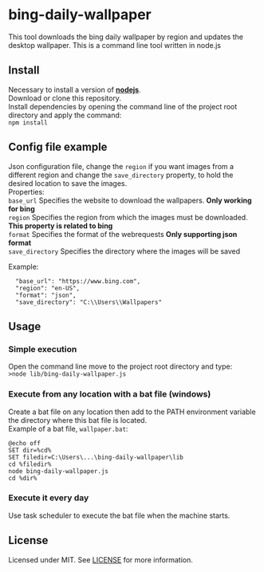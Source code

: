 # bing-daily-wallpaper

This tool downloads the bing daily wallpaper by region and updates the desktop wallpaper.
This is a command line tool written in node.js

## Install
Necessary to install a version of **[nodejs](https://nodejs.org/en/)**.  
Download or clone this repository.  
Install dependencies by opening the command line of the project root directory and apply the command:  
`npm install`

## Config file example
Json configuration file, change the `region` if you want images from a different region and change the `save_directory` property, to hold the desired location to save the images.  
Properties:  
`base_url` Specifies the website to download the wallpapers. **Only working for bing**  
`region` Specifies the region from which the images must be downloaded. **This property is related to bing**  
`format` Specifies the format of the webrequests **Only supporting json format**  
`save_directory` Specifies the directory where the images will be saved  

Example:
```
  "base_url": "https://www.bing.com",
  "region": "en-US",
  "format": "json",
  "save_directory": "C:\\Users\\Wallpapers"
```

## Usage
### Simple execution
Open the command line move to the project root directory and type:  
`>node lib/bing-daily-wallpaper.js`

### Execute from any location with a bat file (windows)
Create a bat file on any location then add to the PATH environment variable the directory where this bat file is located.  
Example of a bat file, `wallpaper.bat`:  
```
@echo off
SET dir=%cd%
SET filedir=C:\Users\...\bing-daily-wallpaper\lib
cd %filedir%
node bing-daily-wallpaper.js
cd %dir%
```

### Execute it every day
Use task scheduler to execute the bat file when the machine starts.

## License
Licensed under MIT. See [LICENSE](LICENSE) for more information.
